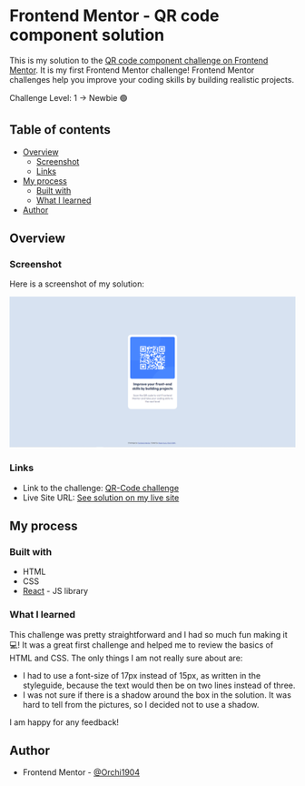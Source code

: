# Frontend Mentor - QR code component solution

This is my solution to the [QR code component challenge on Frontend Mentor](https://www.frontendmentor.io/challenges/qr-code-component-iux_sIO_H). It is my first Frontend Mentor challenge! Frontend Mentor challenges help you improve your coding skills by building realistic projects. 

Challenge Level: 1 -> Newbie 🟢

## Table of contents

- [Overview](#overview)
  - [Screenshot](#screenshot)
  - [Links](#links)
- [My process](#my-process)
  - [Built with](#built-with)
  - [What I learned](#what-i-learned)
- [Author](#author)

## Overview

### Screenshot

Here is a screenshot of my solution:

![](./solution.PNG)

### Links

- Link to the challenge: [QR-Code challenge](https://www.frontendmentor.io/challenges/qr-code-component-iux_sIO_H)
- Live Site URL: [See solution on my live site](https://frontend-mentor1-qr-code.vercel.app/)

## My process

### Built with

- HTML
- CSS
- [React](https://reactjs.org/) - JS library

### What I learned

This challenge was pretty straightforward and I had so much fun making it 💻! It was a great first challenge and helped me to review the basics of HTML and CSS. 
The only things I am not really sure about are:

- I had to use a font-size of 17px instead of 15px, as written in the styleguide, because the text would then be on two lines instead of three.
- I was not sure if there is a shadow around the box in the solution. It was hard to tell from the pictures, so I decided not to use a shadow.

I am happy for any feedback!

## Author

- Frontend Mentor - [@Orchi1904](https://www.frontendmentor.io/profile/orchi1904)
